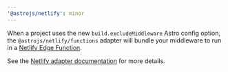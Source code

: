 ```yaml
---
'@astrojs/netlify': minor
---
```


When a project uses the new `build.excludeMiddleware` Astro config option, the `@astrojs/netlify/functions` adapter will bundle your middleware to run in a [Netlify Edge Function](https://docs.netlify.com/edge-functions/overview/).

See the [Netlify adapter documentation](https://docs.astro.build/en/guides/integrations-guide/netlify/#run-middleware-in-edge-functions) for more details.

